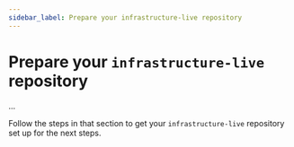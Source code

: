 ```yaml
---
sidebar_label: Prepare your infrastructure-live repository
---
```


# Prepare your `infrastructure-live` repository

...

<!-- TODO: Fix link. We’ve previously described exactly how to prepare your repository in the
[Gruntwork Landing Zone guide](/docs/guides/build-it-yourself/landing-zone/deployment-walkthrough/prepare-your-infrastructure-live-repository). -->
Follow the steps in that section to get your `infrastructure-live` repository set up for the next steps.


<!-- ##DOCS-SOURCER-START
{"sourcePlugin":"Local File Copier","hash":"16af02f77a84ff0b20b3f0c1a5e6b18e"}
##DOCS-SOURCER-END -->
